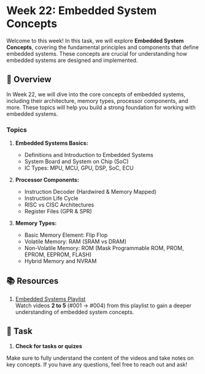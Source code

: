 # Week 22: Embedded System Concepts

Welcome to this week! In this task, we will explore **Embedded System Concepts**, covering the fundamental principles and components that define embedded systems. These concepts are crucial for understanding how embedded systems are designed and implemented.

## 📖 Overview

In Week 22, we will dive into the core concepts of embedded systems, including their architecture, memory types, processor components, and more. These topics will help you build a strong foundation for working with embedded systems.

### Topics

1. **Embedded Systems Basics:**
   - Definitions and Introduction to Embedded Systems
   - System Board and System on Chip (SoC)
   - IC Types: MPU, MCU, GPU, DSP, SoC, ECU

2. **Processor Components:**
   - Instruction Decoder (Hardwired & Memory Mapped)
   - Instruction Life Cycle
   - RISC vs CISC Architectures
   - Register Files (GPR & SPR)

3. **Memory Types:**
   - Basic Memory Element: Flip Flop
   - Volatile Memory: RAM (SRAM vs DRAM)
   - Non-Volatile Memory: ROM (Mask Programmable ROM, PROM, EPROM, EEPROM, FLASH)
   - Hybrid Memory and NVRAM

## 📚 Resources

1. [Embedded Systems Playlist](https://www.youtube.com/playlist?list=PLoiqjtgvXf9e2VJk8GWEXwECPM_7JRwkE)  
   Watch videos **2 to 5** (#001 -> #004) from this playlist to gain a deeper understanding of embedded system concepts.

## 📝 Task

1. **Check for tasks or quizes**

Make sure to fully understand the content of the videos and take notes on key concepts. If you have any questions, feel free to reach out and ask!
